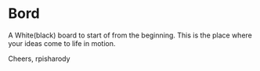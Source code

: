 # Bord

A White(black) board to start of from the beginning.
This is the place where your ideas come to life in motion.

Cheers, 
rpisharody
